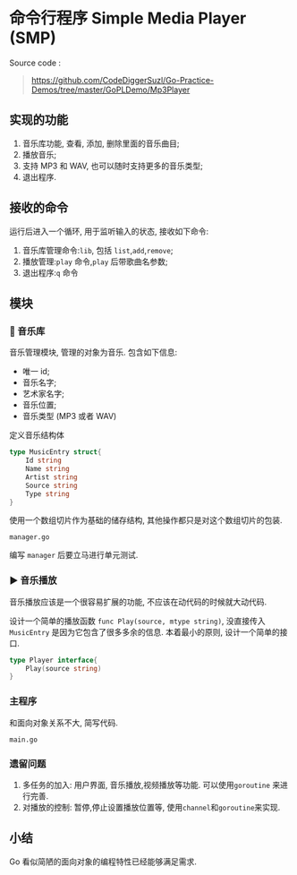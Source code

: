 # 命令行程序 Simple Media Player (SMP)
Source code :
> https://github.com/CodeDiggerSuzl/Go-Practice-Demos/tree/master/GoPLDemo/Mp3Player

## 实现的功能
1. 音乐库功能, 查看, 添加, 删除里面的音乐曲目;
2. 播放音乐;
3. 支持 MP3 和 WAV, 也可以随时支持更多的音乐类型;
4. 退出程序.

## 接收的命令

运行后进入一个循环, 用于监听输入的状态, 接收如下命令:

1. 音乐库管理命令:`lib`, 包括 `list`,`add`,`remove`;
2. 播放管理:`play` 命令,`play` 后带歌曲名参数;
3. 退出程序:`q` 命令

## 模块

### 🎵 音乐库

音乐管理模块, 管理的对象为音乐. 包含如下信息:
- 唯一 id;
- 音乐名字;
- 艺术家名字;
- 音乐位置;
- 音乐类型 (MP3 或者 WAV)

定义音乐结构体
```go
type MusicEntry struct{
    Id string
    Name string
    Artist string
    Source string
    Type string
}
```
使用一个数组切片作为基础的储存结构, 其他操作都只是对这个数组切片的包装.

`manager.go`

编写 `manager` 后要立马进行单元测试.

### ▶️ 音乐播放

音乐播放应该是一个很容易扩展的功能, 不应该在动代码的时候就大动代码.

设计一个简单的播放函数 `func Play(source, mtype string)`, 没直接传入 `MusicEntry` 是因为它包含了很多多余的信息. 本着最小的原则, 设计一个简单的接口.

```go
type Player interface{
    Play(source string)
}
```

### 主程序
和面向对象关系不大, 简写代码.

`main.go`

### 遗留问题
1. 多任务的加入: 用户界面, 音乐播放,视频播放等功能. 可以使用`goroutine` 来进行完善.
2. 对播放的控制: 暂停,停止设置播放位置等, 使用`channel`和`goroutine`来实现.

## 小结
Go 看似简陋的面向对象的编程特性已经能够满足需求.